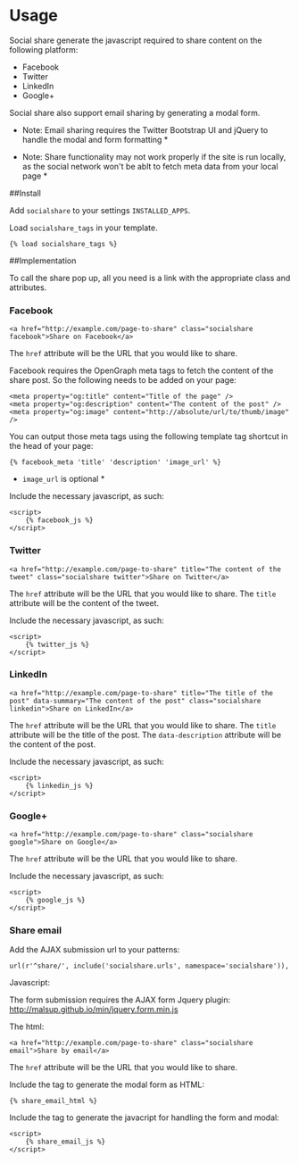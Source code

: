 Usage
=====

Social share generate the javascript required to share content on the following platform:

- Facebook
- Twitter
- LinkedIn
- Google+

Social share also support email sharing by generating a modal form.

* Note: Email sharing requires the Twitter Bootstrap UI and jQuery to handle the modal and form formatting *

* Note: Share functionality may not work properly if the site is run locally, as the social network won't be ablt to fetch meta data from your local page *


##Install

Add `socialshare` to your settings `INSTALLED_APPS`.

Load `socialshare_tags` in your template.
	
	{% load socialshare_tags %}


##Implementation

To call the share pop up, all you need is a link with the appropriate class and attributes.


### Facebook

	<a href="http://example.com/page-to-share" class="socialshare facebook">Share on Facebook</a>
	
The `href` attribute will be the URL that you would like to share.

Facebook requires the OpenGraph meta tags to fetch the content of the share post. So the following needs to be added on your page:

	<meta property="og:title" content="Title of the page" />
	<meta property="og:description" content="The content of the post" />
	<meta property="og:image" content="http://absolute/url/to/thumb/image" />
	
You can output those meta tags using the following template tag shortcut in the head of your page:

	{% facebook_meta 'title' 'description' 'image_url' %}
	
* `image_url` is optional *

Include the necessary javascript, as such:

	<script>
		{% facebook_js %}
	</script>
	

### Twitter

	<a href="http://example.com/page-to-share" title="The content of the tweet" class="socialshare twitter">Share on Twitter</a>
	
The `href` attribute will be the URL that you would like to share.
The `title` attribute will be the content of the tweet.

Include the necessary javascript, as such:

	<script>
		{% twitter_js %}
	</script>

### LinkedIn

	<a href="http://example.com/page-to-share" title="The title of the post" data-summary="The content of the post" class="socialshare linkedin">Share on LinkedIn</a>
	
The `href` attribute will be the URL that you would like to share.
The `title` attribute will be the title of the post.
The `data-description` attribute will be the content of the post.

Include the necessary javascript, as such:

	<script>
		{% linkedin_js %}
	</script>

### Google+

	<a href="http://example.com/page-to-share" class="socialshare google">Share on Google</a>
	
The `href` attribute will be the URL that you would like to share.

Include the necessary javascript, as such:

	<script>
		{% google_js %}
	</script>

### Share email

Add the AJAX submission url to your patterns:

	url(r'^share/', include('socialshare.urls', namespace='socialshare')),

Javascript:

The form submission requires the AJAX form Jquery plugin: http://malsup.github.io/min/jquery.form.min.js

The html:

	<a href="http://example.com/page-to-share" class="socialshare email">Share by email</a>
	
The `href` attribute will be the URL that you would like to share.

Include the tag to generate the modal form as HTML:

	{% share_email_html %}
	
Include the tag to generate the javacript for handling the form and modal:
	
	<script>
		{% share_email_js %}
	</script>
